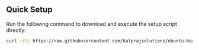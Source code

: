 ## Quick Setup
Run the following command to download and execute the setup script directly:

```bash
curl -sSL https://raw.githubusercontent.com/kalprajsolutions/ubuntu-hardening-automation/main/ubuntu-hardening-automation.sh | sudo bash

